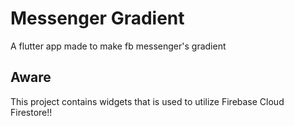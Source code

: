 # Messenger Gradient

A flutter app made to make fb messenger's gradient

## Aware

This project contains widgets that is used to utilize Firebase Cloud Firestore!!

